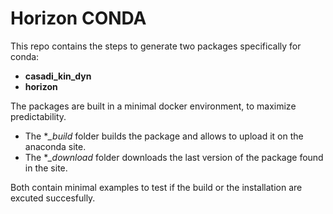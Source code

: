 # Horizon CONDA

This repo contains the steps to generate two packages specifically for conda:
- **casadi_kin_dyn**
- **horizon**

The packages are built in a minimal docker environment, to maximize predictability.

- The **_build* folder builds the package and allows to upload it on the anaconda site.
- The **_download* folder downloads the last version of the package found in the site.

Both contain minimal examples to test if the build or the installation are excuted succesfully.